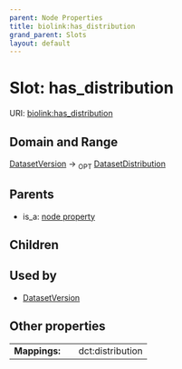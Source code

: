 ```yaml
---
parent: Node Properties
title: biolink:has_distribution
grand_parent: Slots
layout: default
---
```


# Slot: has_distribution




URI: [biolink:has_distribution](https://w3id.org/biolink/vocab/has_distribution)

## Domain and Range

[DatasetVersion](DatasetVersion.md) ->  <sub>OPT</sub> [DatasetDistribution](DatasetDistribution.md)

## Parents

 *  is_a: [node property](node_property.md)

## Children


## Used by

 * [DatasetVersion](DatasetVersion.md)

## Other properties

|  |  |  |
| --- | --- | --- |
| **Mappings:** | | dct:distribution |

